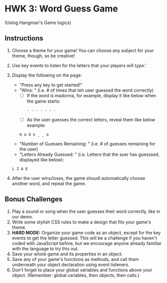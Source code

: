 # HWK 3: Word Guess Game
(Using Hangman's Game logics)

## Instructions

1. Choose a theme for your game! You can  choose any subject for your theme, though, so be creative!
2. Use key events to listen for the letters that your players will type.'
3. Display the following on the page: 
    * "Press any key to get started!"
    * "Wins:  "  (i.e. # of times that teh user guessed the word correctly)
        - [ ] If the word is madonna, for example, display it like below when the game starts:
          ```
          - - - - - - -
          ```
        - [ ] As the user guesses the correct letters, reveal them like below example:
        ```
        m a d o _ _ a
        ```
    * "Number of Guesses Remaining:  " (i.e. # of guesses remaining for the user)
    * "Letters Already Guessed:  " (i.e. Letters that the suer has guesssed, displayed like below):
    ```
    L Z A E
    ```

4. After the user wins/loses, the game shoudl automatically choose another word, and repeat the game.

## Bonus Challenges
1. Play a sound or song when the user guesses their word correctly, like in our demo.
2. Write some stylish CSS rules to make a design that fits your game's theme.
3. **HARD MODE:** Organize your game code as an object, except for the key events to get the letter guessed. This will be a challenge if you haven't coded with JavaScript before, but we encourage anyone already familiar with the language to try this out.
4.  Save your whole game and its properties in an object.
5.  Save any of your game's functions as methods, and call them underneath your object declaration using event listeners.
6.  Don't forget to place your global variables and functions above your object. (Remember: global variables, then objects, then calls.)
